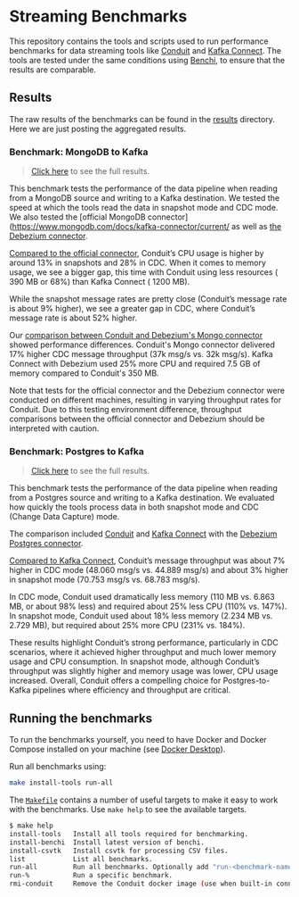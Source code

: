 # Streaming Benchmarks

This repository contains the tools and scripts used to run performance
benchmarks for data streaming tools like
[Conduit](https://github.com/conduitio/conduit) and
[Kafka Connect](https://docs.confluent.io/platform/current/connect/index.html).
The tools are tested under the same conditions using
[Benchi](https://github.com/conduitio/benchi), to ensure that the results are
comparable.

## Results

The raw results of the benchmarks can be found in the [results](./results)
directory. Here we are just posting the aggregated results.

### Benchmark: MongoDB to Kafka

> [Click here](./results/mongo-kafka) to see the full results.

This benchmark tests the performance of the data pipeline when reading from a
MongoDB source and writing to a Kafka destination. We tested the speed at which
the tools read the data in snapshot mode and CDC mode. We also tested
the [official MongoDB connector](https://www.mongodb.com/docs/kafka-connector/current/
as well
as [the Debezium connector](https://debezium.io/documentation/reference/stable/connectors/mongodb.html).

[Compared to the official connector](./results/mongo-kafka/20250422), Conduit’s
CPU usage is higher by around 13% in snapshots and 28% in CDC. When it comes to
memory usage, we see a bigger gap, this time with Conduit using less resources (
390 MB or 68%) than Kafka Connect ( 1200 MB).

While the snapshot message rates are pretty close (Conduit’s message rate is
about 9% higher), we see a greater gap in CDC, where Conduit’s message rate is
about 52% higher.

Our [comparison between Conduit and Debezium's Mongo connector](./results/mongo-kafka/20250428)
showed performance differences. Conduit's Mongo connector delivered 17% higher
CDC message throughput (37k msg/s vs. 32k msg/s). Kafka Connect with Debezium
used 25% more CPU and required 7.5 GB of memory compared to Conduit's 350 MB.

Note that tests for the official connector and the Debezium connector were
conducted on different machines, resulting in varying throughput rates for
Conduit. Due to this testing environment difference, throughput comparisons
between the official connector and Debezium should be interpreted with caution.

### Benchmark: Postgres to Kafka

> [Click here](./results/postgres-kafka) to see the full results.

This benchmark tests the performance of the data pipeline when reading from a
Postgres source and writing to a Kafka destination. We evaluated how quickly
the tools process data in both snapshot mode and CDC (Change Data Capture) mode.

The comparison included [Conduit](https://github.com/conduitio/conduit) and
[Kafka Connect](https://docs.confluent.io/platform/current/connect/index.html)
with the [Debezium Postgres connector](https://debezium.io/documentation/reference/stable/connectors/postgresql.html).

[Compared to Kafka Connect](./results/postgres-kafka/20250508), Conduit’s message throughput was about 7% higher in CDC mode (48.060 msg/s vs. 44.889 msg/s) and about 3% higher in snapshot mode (70.753 msg/s vs. 68.783 msg/s).

In CDC mode, Conduit used dramatically less memory (110 MB vs. 6.863 MB, or about 98% less) and required about 25% less CPU (110% vs. 147%).  
In snapshot mode, Conduit used about 18% less memory (2.234 MB vs. 2.729 MB), but required about 25% more CPU (231% vs. 184%).

These results highlight Conduit’s strong performance, particularly in CDC scenarios, where it achieved higher throughput and much lower memory usage and CPU consumption. In snapshot mode, although Conduit’s throughput was slightly higher and memory usage was lower, CPU usage increased. Overall, Conduit offers a compelling choice for Postgres-to-Kafka pipelines where efficiency and throughput are critical.

## Running the benchmarks

To run the benchmarks yourself, you need to have Docker and Docker Compose
installed on your machine (see [Docker Desktop](https://docs.docker.com/desktop/)).

Run all benchmarks using:

```sh
make install-tools run-all
```

The [`Makefile`](./Makefile) contains a number of useful targets to make it easy
to work with the benchmarks. Use `make help` to see the available targets.

```sh
$ make help
install-tools   Install all tools required for benchmarking.
install-benchi  Install latest version of benchi.
install-csvtk   Install csvtk for processing CSV files.
list            List all benchmarks.
run-all         Run all benchmarks. Optionally add "run-<benchmark-name>" to run a specific benchmark.
run-%           Run a specific benchmark.
rmi-conduit     Remove the Conduit docker image (use when built-in connectors get added or upgraded).
```
